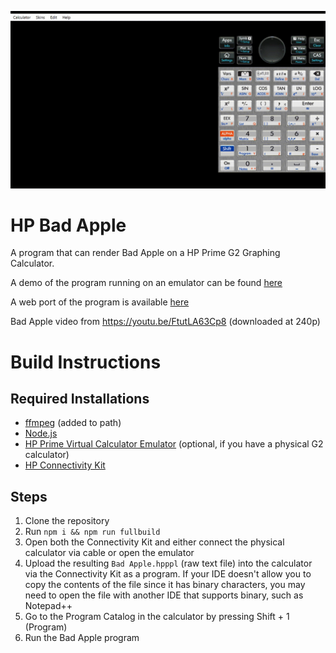 ![Bad Apple on HP Prime Graphing Calculator Emulator](banner.gif)

# HP Bad Apple

A program that can render Bad Apple on a HP Prime G2 Graphing Calculator.

A demo of the program running on an emulator can be found [here](https://youtu.be/qDuJ1DxRWTY)

A web port of the program is available [here](https://draedon123.github.io/HP-Bad-Apple/)

Bad Apple video from https://youtu.be/FtutLA63Cp8 (downloaded at 240p)

# Build Instructions

## Required Installations

- [ffmpeg](https://ffmpeg.org/download.html) (added to path)
- [Node.js](https://nodejs.org/en/download)
- [HP Prime Virtual Calculator Emulator](https://www.hpcalc.org/details/8939) (optional, if you have a physical G2 calculator)
- [HP Connectivity Kit](https://www.hpcalc.org/details/8938)

## Steps

1. Clone the repository
2. Run `npm i && npm run fullbuild`
3. Open both the Connectivity Kit and either connect the physical calculator via cable or open the emulator
4. Upload the resulting `Bad Apple.hpppl` (raw text file) into the calculator via the Connectivity Kit as a program. If your IDE doesn't allow you to copy the contents of the file since it has binary characters, you may need to open the file with another IDE that supports binary, such as Notepad++
5. Go to the Program Catalog in the calculator by pressing Shift + 1 (Program)
6. Run the Bad Apple program
